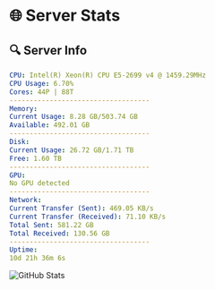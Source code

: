 # 🌐 Server Stats
## 🔍 Server Info
```yaml
CPU: Intel(R) Xeon(R) CPU E5-2699 v4 @ 1459.29MHz
CPU Usage: 6.70%
Cores: 44P | 88T
-----------------------------------
Memory:
Current Usage: 8.28 GB/503.74 GB
Available: 492.01 GB
-----------------------------------
Disk:
Current Usage: 26.72 GB/1.71 TB
Free: 1.60 TB
-----------------------------------
GPU:
No GPU detected
-----------------------------------
Network:
Current Transfer (Sent): 469.05 KB/s
Current Transfer (Received): 71.10 KB/s
Total Sent: 581.22 GB
Total Received: 130.56 GB
-----------------------------------
Uptime:
10d 21h 36m 6s
```
![GitHub Stats](https://img.shields.io/badge/Updated-2025-04-30_14:44:54-blue)
